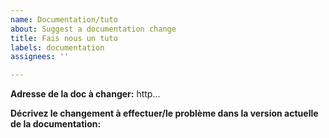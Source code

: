 ```yaml
---
name: Documentation/tuto
about: Suggest a documentation change
title: Fais nous un tuto
labels: documentation
assignees: ''

---
```


**Adresse de la doc à changer:**
http...

**Décrivez le changement à effectuer/le problème dans la version actuelle de la documentation:**
